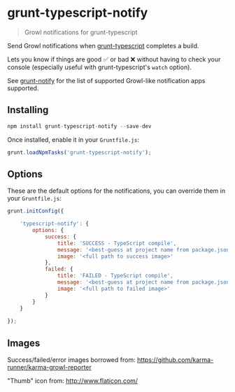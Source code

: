 # grunt-typescript-notify

> Growl notifications for grunt-typescript

Send Growl notifications when [grunt-typescript](https://github.com/k-maru/grunt-typescript) completes a build.

Lets you know if things are good :white_check_mark: or bad :x: without having to check your console (especially useful with grunt-typescript's `watch` option).

See [grunt-notify](https://github.com/dylang/grunt-notify) for the list of supported Growl-like notification apps supported.


## Installing

```javascript
npm install grunt-typescript-notify --save-dev
```

Once installed, enable it in your `Gruntfile.js`:

```javascript
grunt.loadNpmTasks('grunt-typescript-notify');
```


## Options

These are the default options for the notifications, you can override them in your `Gruntfile.js`:

```javascript
grunt.initConfig({

	'typescript-notify': {
		options: {
			success: {
				title: 'SUCCESS - TypeScript compile',
				message: '<best-guess at project name from package.json>',
				image: '<full path to success image>'
			},
			failed: {
				title: 'FAILED - TypeScript compile',
				message: '<best-guess at project name from package.json>',
				image: '<full path to failed image>'
			}
		}
	}
	
});
```

## Images

Success/failed/error images borrowed from:
https://github.com/karma-runner/karma-growl-reporter

"Thumb" icon from: 
http://www.flaticon.com/